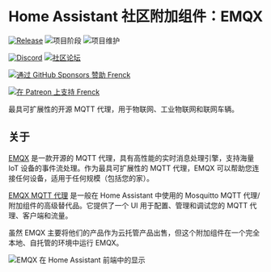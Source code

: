 # Home Assistant 社区附加组件：EMQX

[![Release][release-shield]][release] ![项目阶段][project-stage-shield] ![项目维护][maintenance-shield]

[![Discord][discord-shield]][discord] [![社区论坛][forum-shield]][forum]

[![通过 GitHub Sponsors 赞助 Frenck][github-sponsors-shield]][github-sponsors]

[![在 Patreon 上支持 Frenck][patreon-shield]][patreon]

最具可扩展性的开源 MQTT 代理，用于物联网、工业物联网和联网车辆。

## 关于

[EMQX][emqx] 是一款开源的 MQTT 代理，具有高性能的实时消息处理引擎，支持海量 IoT 设备的事件流处理。作为最具可扩展性的 MQTT 代理，EMQX 可以帮助您连接任何设备，适用于任何规模（包括您的家）。

[EMQX MQTT 代理][emqx] 是一般在 Home Assistant 中使用的 Mosquitto MQTT 代理/附加组件的高级替代品。它提供了一个 UI 用于配置、管理和调试您的 MQTT 代理、客户端和流量。

虽然 EMQX 主要将他们的产品作为云托管产品出售，但这个附加组件在一个完全本地、自托管的环境中运行 EMQX。

![EMQX 在 Home Assistant 前端中的显示][screenshot]

[discord-shield]: https://img.shields.io/discord/478094546522079232.svg
[discord]: https://discord.me/hassioaddons
[emqx]: https://www.emqx.io/
[forum-shield]: https://img.shields.io/badge/community-forum-brightgreen.svg
[forum]: https://community.home-assistant.io/?u=frenck
[github-sponsors-shield]: https://frenck.dev/wp-content/uploads/2019/12/github_sponsor.png
[github-sponsors]: https://github.com/sponsors/frenck
[maintenance-shield]: https://img.shields.io/maintenance/yes/2025.svg
[patreon-shield]: https://frenck.dev/wp-content/uploads/2019/12/patreon.png
[patreon]: https://www.patreon.com/frenck
[project-stage-shield]: https://img.shields.io/badge/project%20stage-experimental-yellow.svg
[release-shield]: https://img.shields.io/badge/version-v0.7.4-blue.svg
[release]: https://github.com/hassio-addons/addon-emqx/tree/v0.7.4
[screenshot]: https://github.com/hassio-addons/addon-emqx/raw/main/images/screenshot.png